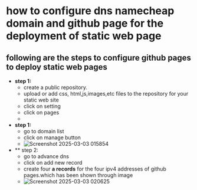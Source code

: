 # **how to configure dns namecheap domain and github page for the deployment of static web page**
## **following are the steps to configure github pages to deploy static web pages**
- **step 1:**
  - create a public repository.
  - upload or add css, html,js,images,etc files to the repository for your static web site
  - click on setting
  - click on pages
  - 
- **step 1:**
  - go to domain list 
  - click on manage button
  - ![Screenshot 2025-03-03 015854](https://github.com/user-attachments/assets/27f66560-9554-4c91-8d87-6681b6a15293)
- ** step 2:
   - go to advance dns
   - click on add new record
   - create four **a records** for the four ipv4 addresses of github pages.which has been shown through image
   - ![Screenshot 2025-03-03 020625](https://github.com/user-attachments/assets/56a236af-fc57-4056-8fff-bcd0d9137a0f)
